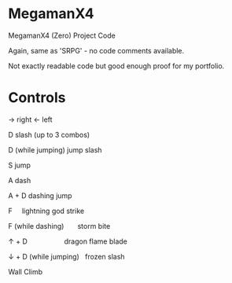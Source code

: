 # MegamanX4
MegamanX4 (Zero) Project Code

Again, same as 'SRPG' - no code comments available.

Not exactly readable code but good enough proof for my portfolio.


# Controls

→ right
← left

D                       slash (up to 3 combos)

D (while jumping)       jump slash

S                       jump

A                       dash

A + D                   dashing jump


F                       lightning god strike

F (while dashing)       storm bite

↑ + D                   dragon flame blade

↓ + D (while jumping)   frozen slash

Wall Climb
